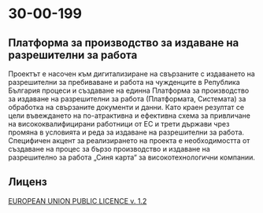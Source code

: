 # 30-00-199

## Платформа за производство за издаване на разрешителни за работа

Проектът е насочен към дигитализиране на свързаните с издаването на
разрешителни за пребиваване и работа на чужденците в Република България процеси и
създаване на единна Платформа за производство за издаване на разрешителни за работа
(Платформата, Системата) за обработка на свързаните документи и данни. Като краен
резултат се цели въвеждането на по-атрактивна и ефективна схема за привличане на
висококвалифицирани работници от ЕС и трети държави чрез промяна в условията и реда
за издаване на разрешителни за работа. Специфичен акцент за реализирането на проекта
е необходимостта от създаване на процес за бързо производство и издаване на
разрешително за работа „Синя карта“ за високотехнологични компании.

## Лиценз
[EUROPEAN UNION PUBLIC LICENCE v. 1.2](https://joinup.ec.europa.eu/page/eupl-text-11-12)
